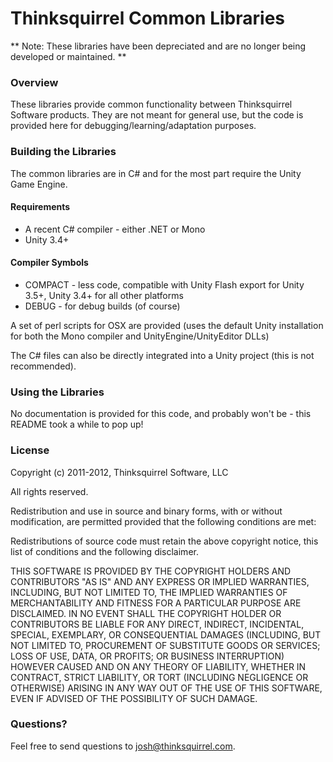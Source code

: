 # Thinksquirrel Common Libraries

** Note: These libraries have been depreciated and are no longer being developed or maintained. **

### Overview

These libraries provide common functionality between Thinksquirrel Software products. They are not meant for general use, but the code is provided here for debugging/learning/adaptation purposes.

### Building the Libraries

The common libraries are in C# and for the most part require the Unity Game Engine.

#### Requirements

* A recent C# compiler - either .NET or Mono
* Unity 3.4+

#### Compiler Symbols

* COMPACT - less code, compatible with Unity Flash export for Unity 3.5+, Unity 3.4+ for all other platforms
* DEBUG - for debug builds (of course)

A set of perl scripts for OSX are provided (uses the default Unity installation for both the Mono compiler and UnityEngine/UnityEditor DLLs)

The C# files can also be directly integrated into a Unity project (this is not recommended).

### Using the Libraries

No documentation is provided for this code, and probably won't be - this README took a while to pop up!

### License

Copyright (c) 2011-2012, Thinksquirrel Software, LLC

All rights reserved.

Redistribution and use in source and binary forms, with or without modification, 
are permitted provided that the following conditions are met:

Redistributions of source code must retain the above copyright notice,
this list of conditions and the following disclaimer.

THIS SOFTWARE IS PROVIDED BY THE COPYRIGHT HOLDERS AND CONTRIBUTORS "AS IS" AND 
ANY EXPRESS OR IMPLIED WARRANTIES, INCLUDING, BUT NOT LIMITED TO, THE IMPLIED WARRANTIES 
OF MERCHANTABILITY AND FITNESS FOR A PARTICULAR PURPOSE ARE DISCLAIMED. IN NO EVENT 
SHALL THE COPYRIGHT HOLDER OR CONTRIBUTORS BE LIABLE FOR ANY DIRECT, INDIRECT, INCIDENTAL, 
SPECIAL, EXEMPLARY, OR CONSEQUENTIAL DAMAGES (INCLUDING, BUT NOT LIMITED TO, PROCUREMENT 
OF SUBSTITUTE GOODS OR SERVICES; LOSS OF USE, DATA, OR PROFITS; OR BUSINESS INTERRUPTION) 
HOWEVER CAUSED AND ON ANY THEORY OF LIABILITY, WHETHER IN CONTRACT, STRICT LIABILITY, 
OR TORT (INCLUDING NEGLIGENCE OR OTHERWISE) ARISING IN ANY WAY OUT OF THE USE OF THIS SOFTWARE, 
EVEN IF ADVISED OF THE POSSIBILITY OF SUCH DAMAGE.

### Questions?

Feel free to send questions to josh@thinksquirrel.com.